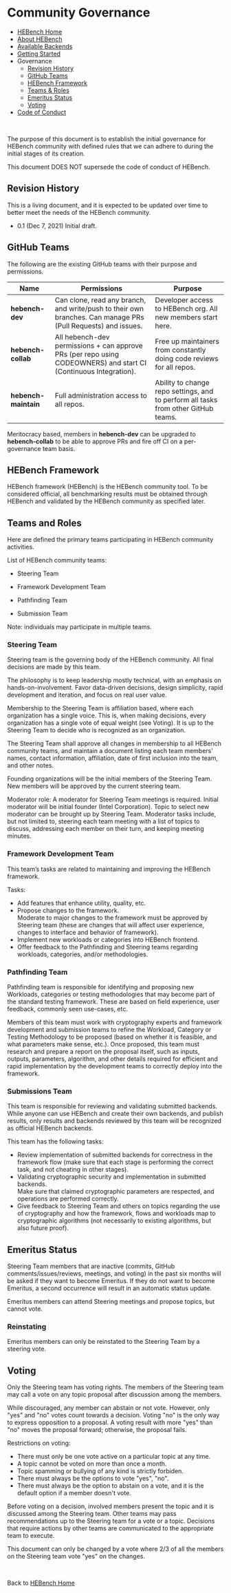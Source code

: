 # Community Governance

- [HEBench Home](README.md)
- [About HEBench](about_hebench.md)
- [Available Backends](hebench_published_backends.md)
- [Getting Started](quickstart_guide.md)
- Governance
  - [Revision History](#revision-history)
  - [GitHub Teams](#github-teams)
  - [HEBench Framework](#hebench-framework)
  - [Teams & Roles](#teams-and-roles)
  - [Emeritus Status](#emeritus-status)
  - [Voting](#voting)
- [Code of Conduct](conduct.md)

<br>

The purpose of this document is to establish the initial governance for HEBench community with defined rules that we can adhere to during the initial stages of its creation.

This document DOES NOT supersede the code of conduct of HEBench.

## Revision History

This is a living document, and it is expected to be updated over time to better meet the needs of the HEBench community.

* 0.1 (Dec 7, 2021) Initial draft.

## GitHub Teams

The following are the existing GitHub teams with their purpose and permissions.

Name  | Permissions | Purpose
-|-|-
**hebench-dev** | Can clone, read any branch, and write/push to their own branches. Can manage PRs (Pull Requests) and issues. | Developer access to HEBench org. All new members start here.
**hebench-collab** | All hebench-dev permissions + can approve PRs (per repo using CODEOWNERS) and start CI (Continuous Integration). | Free up maintainers from constantly doing code reviews for all repos.
**hebench-maintain** | Full administration access to all repos. | Ability to change repo settings, and to perform all tasks from other GitHub teams.

Meritocracy based, members in **hebench-dev** can be upgraded to **hebench-collab** to be able to approve PRs and fire off CI on a per-governance team basis.

## HEBench Framework

HEBench framework (HEBench) is the HEBench community tool. To be considered official, all benchmarking results must be obtained through HEBench and validated by the HEBench community as specified later.

## Teams and Roles

Here are defined the primary teams participating in HEBench community activities.

List of HEBench community teams:

* Steering Team

* Framework Development Team

* Pathfinding Team

* Submission Team

Note: individuals may participate in multiple teams.

### Steering Team

Steering team is the governing body of the HEBench community. All final decisions are made by this team.

The philosophy is to keep leadership mostly technical, with an emphasis on hands-on-involvement. Favor data-driven decisions, design simplicity, rapid development and iteration, and focus on real user value.

Membership to the Steering Team is affiliation based, where each organization has a single voice. This is, when making decisions, every organization has a single vote of equal weight (see Voting). It is up to the Steering Team to decide who is recognized as an organization.

The Steering Team shall approve all changes in membership to all HEBench community teams, and maintain a document listing each team members' names, contact information, affiliation, date of first inclusion into the team, and other notes.

Founding organizations will be the initial members of the Steering Team. New members will be approved by the current steering team.

Moderator role: A moderator for Steering Team meetings is required. Initial moderator will be initial founder (Intel Corporation). Topic to select new moderator can be brought up by Steering Team. Moderator tasks include, but not limited to, steering each team meeting with a list of topics to discuss, addressing each member on their turn, and keeping meeting minutes.


### Framework Development Team

This team’s tasks are related to maintaining and improving the HEBench framework.

Tasks:

* Add features that enhance utility, quality, etc.
* Propose changes to the framework.  
    Moderate to major changes to the framework must be approved by Steering team (these are changes that will affect user experience, changes to interface and behavior of framework).
* Implement new workloads or categories into HEBench frontend.
* Offer feedback to the Pathfinding and Steering teams regarding workloads, categories, and/or methodologies.

### Pathfinding Team

Pathfinding team is responsible for identifying and proposing new Workloads, categories or testing methodologies that may become part of the standard testing framework. These are based on field experience, user feedback, commonly seen use-cases, etc.

Members of this team must work with cryptography experts and framework development and submission teams to refine the Workload, Category or Testing Methodology to be proposed (based on whether it is feasible, and what parameters make sense, etc.). Once proposed, this team must research and prepare a report on the proposal itself, such as inputs, outputs, parameters, algorithm, and other details required for efficient and rapid implementation by the development teams to correctly deploy into the framework.

### Submissions Team

This team is responsible for reviewing and validating submitted backends. While anyone can use HEBench and create their own backends, and publish results, only results and backends reviewed by this team will be recognized as official HEBench backends.

This team has the following tasks:

* Review implementation of submitted backends for correctness in the framework flow (make sure that each stage is performing the correct task, and not cheating in other stages).
* Validating cryptographic security and implementation in submitted backends.  
    Make sure that claimed cryptographic parameters are respected, and operations are performed correctly.
* Give feedback to Steering Team and others on topics regarding the use of cryptography and how the framework, flows and workloads map to cryptographic algorithms (not necessarily to existing algorithms, but also future proof).

## Emeritus Status

Steering Team members that are inactive (commits, GitHub comments/issues/reviews, meetings, and voting) in the past six months will be asked if they want to become Emeritus. If they do not want to become Emeritus, a second occurrence will result in an automatic status update.

Emeritus members can attend Steering meetings and propose topics, but cannot vote.

### Reinstating

Emeritus members can only be reinstated to the Steering Team by a steering vote.

## Voting

Only the Steering team has voting rights. The members of the Steering team may call a vote on any topic proposal after discussion among the members.

While discouraged, any member can abstain or not vote. However, only "yes" and "no" votes count towards a decision. Voting "no" is the only way to express opposition to a proposal. A voting result with more "yes" than "no" moves the proposal forward; otherwise, the proposal fails.

Restrictions on voting:
- There must only be one vote active on a particular topic at any time.
- A topic cannot be voted on more than once a month.
- Topic spamming or bullying of any kind is strictly forbiden.
- There must always be the options to vote "yes", "no".
- There must always be the option to abstain on a vote, and it is the default option if a member doesn't vote.

Before voting on a decision, involved members present the topic and it is discussed among the Steering team. Other teams may pass recommendations up to the Steering team for a vote or a topic. Decisions that require actions by other teams are communicated to the appropriate team to execute.


This document can only be changed by a vote where 2/3 of all the members on the Steering team vote "yes" on the changes.

<br/>

Back to [HEBench Home](README.md)
